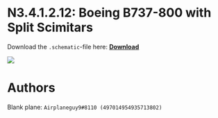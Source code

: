# N3.4.1.2.12: Boeing B737-800 with Split Scimitars

Download the `.schematic`-file here: **[Download](https://bte-n.github.io/resources/N3/4/1/B738SSW.schematic)**

![](https://bte-n.github.io/resources/N3/4/1/738ssw-boe.png)  

# Authors

Blank plane: `Airplaneguy9#8110 (497014954935713802)`    
